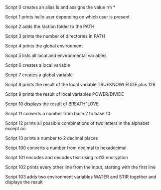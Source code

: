 Script 0 creates an alias ls and assigns the value rm *

Script 1 prints hello user depending on which user is present

Script 2 adds the /action folder to the PATH

Script 3 prints the number of directories in PATH

Script 4 prints the global environment

Script 5 lists all local and environmental variables

Script 6 creates a local variable

Script 7 creates a global variable

Script 8 prints the result of the local variable TRUEKNOWLEDGE plus 128

Script 9 prints the result of local variables POWER/DIVIDE

Script 10 displays the result of BREATH^LOVE

Script 11 converts a number from base 2 to base 10

Script 12 prints all possible combinations of two letters in the alphabet except oo

Script 13 prints a number to 2 decimal places

Script 100 converts a number from decimal to hexadecimal

Script 101 encodes and decodes text using rot13 encryption

Script 102 prints every other line from the input, starting with the first line

Script 103 adds two environment variables WATER and STIR together and displays the result

